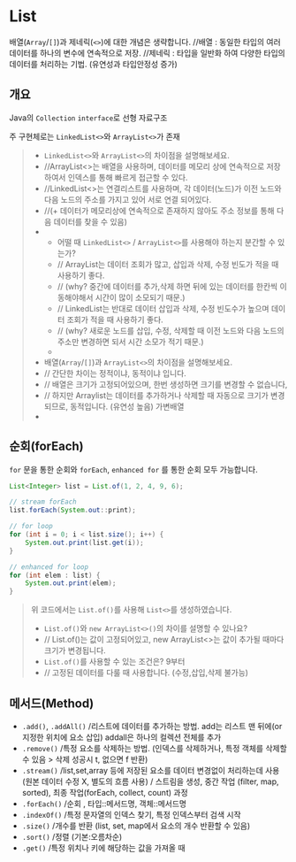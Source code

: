 # List
배열(`Array`/`[]`)과 제네릭(`<>`)에 대한 개념은 생략합니다.
//배열 : 동일한 타입의 여러 데이터를 하나의 변수에 연속적으로 저장.
//제네릭 : 타입을 일반화 하여 다양한 타입의 데이터를 처리하는 기법. (유연성과 타입안정성 증가)

## 개요
Java의 `Collection` `interface`로 선형 자료구조

주 구현체로는 `LinkedList<>`와 `ArrayList<>`가 존재

> - `LinkedList<>`와 `ArrayList<>`의 차이점을 설명해보세요.
> - //ArrayList<>는 배열을 사용하며, 데이터를 메모리 상에 연속적으로 저장하여서 인덱스를 통해 빠르게 접근할 수 있다.
> - //LinkedList<>는 연결리스트를 사용하며, 각 데이터(노드)가 이전 노드와 다음 노드의 주소를 가지고 있어 서로 연결 되어있다. 
> - //(+ 데이터가 메모리상에 연속적으로 존재하지 않아도 주소 정보를 통해 다음 데이터를 찾을 수 있음)
> - 
>   - 어떨 때 `LinkedList<>` / `ArrayList<>`를 사용해야 하는지 분간할 수 있는가?
>   - // ArrayList는 데이터 조회가 많고, 삽입과 삭제, 수정 빈도가 적을 때 사용하기 좋다. 
>   - // (why? 중간에 데이터를 추가,삭제 하면 뒤에 있는 데이터를 한칸씩 이동해야해서 시간이 많이 소모되기 때문.)
>   - // LinkedList는 반대로 데이터 삽입과 삭제, 수정 빈도수가 높으며 데이터 조회가 적을 때 사용하기 좋다.
>   - // (why? 새로운 노드를 삽입, 수정, 삭제할 때 이전 노드와 다음 노드의 주소만 변경하면 되서 시간 소모가 적기 때문.)
>   - 
> - 배열(`Array`/`[]`)과 `ArrayList<>`의 차이점을 설명해보세요.
> - // 간단한 차이는 정적이냐, 동적이냐 입니다.
> - // 배열은 크기가 고정되어있으며, 한번 생성하면 크기를 변경할 수 없습니다, 
> - // 하지만 Arraylist는 데이터를 추가하거나 삭제할 때 자동으로 크기가 변경되므로, 동적입니다. (유연성 높음) 가변배열
> - 

## 순회(forEach)
`for` 문을 통한 순회와 `forEach`, `enhanced for` 를 통한 순회 모두 가능합니다.
```java
List<Integer> list = List.of(1, 2, 4, 9, 6);

// stream forEach
list.forEach(System.out::print);

// for loop
for (int i = 0; i < list.size(); i++) {
    System.out.print(list.get(i));
}

// enhanced for loop
for (int elem : list) {
    System.out.print(elem);
}
```

> 위 코드에서는 `List.of()`를 사용해 `List<>`를 생성하였습니다.
> - `List.of()`와 `new ArrayList<>()`의 차이를 설명할 수 있나요?
> - // List.of()는 값이 고정되어있고, new ArrayList<>는 값이 추가될 때마다 크기가 변경됩니다.
> - `List.of()`를 사용할 수 있는 조건은? 9부터
> - // 고정된 데이터를 다룰 때 사용합니다. (수정,삽입,삭제 불가능)

## 메서드(Method)
- `.add()`, `.addAll()` /리스트에 데이터를 추가하는 방법. add는 리스트 맨 뒤에(or 지정한 위치에 요소 삽입) addall은 하나의 컬렉션 전체를 추가 
- `.remove()` /특정 요소를 삭제하는 방법. (인덱스를 삭제하거나, 특정 객체를 삭제할 수 있음 > 삭제 성공시 t, 없으면 f 반환)
- `.stream()` /list,set,array 등에 저장된 요소를 데이터 변경없이 처리하는데 사용 (원본 데이터 수정 X, 별도의 흐름 사용)
             / 스트림을 생성, 중간 작업 (filter, map, sorted), 최종 작업(forEach, collect, count) 과정
- `.forEach()` /순회 , 타입::메서드명, 객체::메서드명
- `.indexOf()` /특정 문자열의 인덱스 찾기, 특정 인덱스부터 검색 시작
- `.size()` /개수를 반환 (list, set, map에서 요소의 개수 반환할 수 있음)
- `.sort()` /정렬 (기본:오름차순)
- `.get()` /특정 위치나 키에 해당하는 값을 가져올 때 